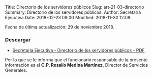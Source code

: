 Title: Directorio de los servidores públicos
Slug: art-21-03-directorio
Summary: Directorio de los servidores públicos.
Author: Secretaría Ejecutiva
Date: 2018-02-23 09:00
Modified: 2018-11-30 12:08


Fecha de última actualización: 29 de noviembre 2018.

### Descargar

* [Secretaría Ejecutiva - Directorio de los servidores públicos - PDF](secretaria-ejecutiva-directorio-servidores-publicos.pdf)

Por lo que se le informa que el funcionario responsable de la presente información es el **C.P. Rosalío Medina Martínez,** Director de Servicios Generales.
